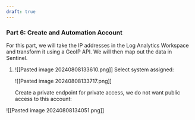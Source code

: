 ```yaml
---
draft: true
---
```


### Part 6: Create and Automation Account

For this part, we will take the IP addresses in the Log Analytics Workspace and transform it using a GeoIP API. We will then map out the data in Sentinel.

1. ![[Pasted image 20240808133610.png]]
   Select system assigned:
   
   ![[Pasted image 20240808133717.png]]
   
   Create a private endpoint for private access, we do not want public access to this account:

![[Pasted image 20240808134051.png]]
   
   
   